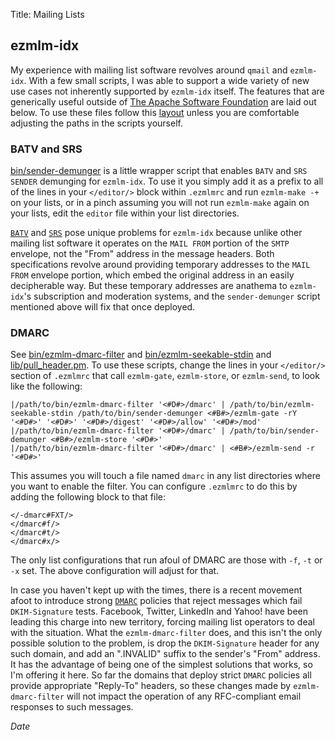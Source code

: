 Title: Mailing Lists

## ezmlm-idx

My experience with mailing list software revolves around `qmail` and `ezmlm-idx`.
With a few small scripts, I was able to support a wide variety of new use cases
not inherently supported by `ezmlm-idx` itself.  The features that are generically
useful outside of [The Apache Software Foundation](http://www.apache.org) are
laid out below.  To use these files follow this [layout](files/) unless you
are comfortable adjusting the paths in the scripts yourself.


### BATV and SRS

[bin/sender-demunger](files/bin/sender-demunger) is a little wrapper script that
enables `BATV` and `SRS` `SENDER` demunging for `ezmlm-idx`.  To use it you simply
add it as a prefix to all of the lines in your `</editor/>` block within `.ezmlmrc` and
run `ezmlm-make -+` on your lists, or in a pinch assuming you will not run `ezmlm-make`
again on your lists, edit the `editor` file within your list directories.

[`BATV`](http://en.wikipedia.org/wiki/Bounce_Address_Tag_Validation) and 
[`SRS`](http://en.wikipedia.org/wiki/Sender_Rewriting_Scheme) pose unique problems
for `ezmlm-idx` because unlike other mailing list software it operates on the 
`MAIL FROM` portion of the `SMTP` envelope, not the "From" address in the message headers.
Both specifications revolve around providing temporary addresses to the `MAIL FROM`
envelope portion, which embed the original address in an easily decipherable way.  But
these temporary addresses are anathema to `ezmlm-idx`'s subscription and moderation systems,
and the `sender-demunger` script mentioned above will fix that once deployed.

### DMARC

See [bin/ezmlm-dmarc-filter](files/bin/ezmlm-dmarc-filter) and
[bin/ezmlm-seekable-stdin](files/bin/ezmlm-seekable-stdin) and
[lib/pull_header.pm](files/lib/pull_header.pm).  To use these scripts,
change the lines in your `</editor/>` section of `.ezmlmrc` that
call `ezmlm-gate`, `ezmlm-store`, or `ezmlm-send`, to look like the following:

    |/path/to/bin/ezmlm-dmarc-filter '<#D#>/dmarc' | /path/to/bin/ezmlm-seekable-stdin /path/to/bin/sender-demunger <#B#>/ezmlm-gate -rY '<#D#>' '<#D#>' '<#D#>/digest' '<#D#>/allow' '<#D#>/mod'
    |/path/to/bin/ezmlm-dmarc-filter '<#D#>/dmarc' | /path/to/bin/sender-demunger <#B#>/ezmlm-store '<#D#>'
    |/path/to/bin/ezmlm-dmarc-filter '<#D#>/dmarc' | <#B#>/ezmlm-send -r '<#D#>'


This assumes you will touch a file named `dmarc` in any list directories where you want
to enable the filter.  You can configure `.ezmlmrc` to do this by adding the following block
to that file:

    </-dmarc#FXT/>
    </dmarc#f/>
    </dmarc#t/>
    </dmarc#x/>

The only list configurations that run afoul of DMARC are those with `-f`, `-t` or `-x` set.
The above configuration will adjust for that.

In case you haven't kept up with the times, there is a recent movement afoot to introduce
strong [`DMARC`](http://en.wikipedia.org/wiki/DMARC) policies that reject messages which
fail `DKIM-Signature` tests.  Facebook, Twitter, LinkedIn and Yahoo! have been leading this
charge into new territory, forcing mailing list operators to deal with the situation.
What the `ezmlm-dmarc-filter` does, and this isn't the only possible solution to the problem,
is drop the `DKIM-Signature` header for any such domain, and add an ".INVALID" suffix to the
sender's "From" address.  It has the advantage of being one of the simplest solutions that
works, so I'm offering it here.  So far the domains that deploy strict `DMARC` policies all
provide appropriate "Reply-To" headers, so these changes made by `ezmlm-dmarc-filter` will
not impact the operation of any RFC-compliant email responses to such messages.

$Date$
